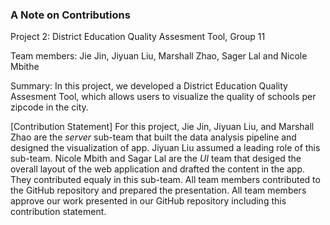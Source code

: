 ### A Note on Contributions

Project 2: District Education Quality Assesment Tool, Group 11

Team members: Jie Jin, Jiyuan Liu, Marshall Zhao, Sager Lal and Nicole Mbithe

Summary: In this project, we developed a District Education Quality Assesment Tool, which allows users to visualize the quality of schools per zipcode in the city.

[Contribution Statement] For this project, Jie Jin, Jiyuan Liu, and Marshall Zhao are the *server* sub-team that built the data analysis pipeline and designed the visualization of app. Jiyuan Liu assumed a leading role of this sub-team. Nicole Mbith and Sagar Lal are the *UI* team that desiged the overall layout of the web application and drafted the content in the app. They contributed equaly in this sub-team. All team members contributed to the GitHub repository and prepared the presentation. All team members approve our work presented in our GitHub repository including this contribution statement.
